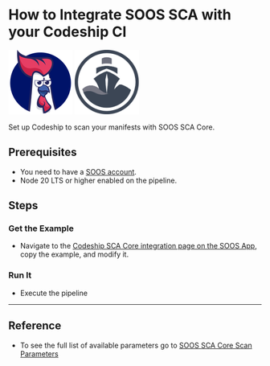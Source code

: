 # How to Integrate SOOS SCA with your Codeship CI
<div>
<img src="../assets/img/SOOS-Icon.png" alt="SOOS" width="128" height="128">
<img src="../assets/img/codeship.png" alt="Codeship" width="128" height="128">
</div>

Set up Codeship to scan your manifests with SOOS SCA Core.

## Prerequisites

- You need to have a [SOOS account](https://app.soos.io/register).
- Node 20 LTS or higher enabled on the pipeline.

## Steps

### **Get the Example**

* Navigate to the [Codeship SCA Core integration page on the SOOS App](https://app.soos.io/integrate/sca?id=codeship), copy the example, and modify it.

### **Run It**

* Execute the pipeline

---

## Reference
* To see the full list of available parameters go to [SOOS SCA Core Scan Parameters](https://github.com/soos-io/soos-sca#parameters)